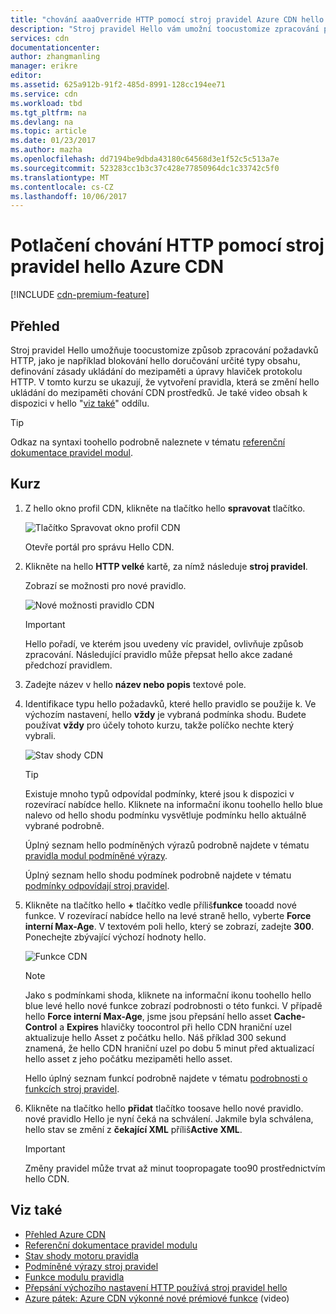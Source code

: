 ```yaml
---
title: "chování aaaOverride HTTP pomocí stroj pravidel Azure CDN hello | Microsoft Docs"
description: "Stroj pravidel Hello vám umožní toocustomize zpracování požadavků HTTP pomocí Azure CDN, třeba blokování hello doručování určité typy obsahu, definovat zásady ukládání do mezipaměti a změnit hlavičky protokolu HTTP."
services: cdn
documentationcenter: 
author: zhangmanling
manager: erikre
editor: 
ms.assetid: 625a912b-91f2-485d-8991-128cc194ee71
ms.service: cdn
ms.workload: tbd
ms.tgt_pltfrm: na
ms.devlang: na
ms.topic: article
ms.date: 01/23/2017
ms.author: mazha
ms.openlocfilehash: dd7194be9dbda43180c64568d3e1f52c5c513a7e
ms.sourcegitcommit: 523283cc1b3c37c428e77850964dc1c33742c5f0
ms.translationtype: MT
ms.contentlocale: cs-CZ
ms.lasthandoff: 10/06/2017
---
```

# <a name="override-http-behavior-using-hello-azure-cdn-rules-engine"></a>Potlačení chování HTTP pomocí stroj pravidel hello Azure CDN
[!INCLUDE [cdn-premium-feature](../../includes/cdn-premium-feature.md)]

## <a name="overview"></a>Přehled
Stroj pravidel Hello umožňuje toocustomize způsob zpracování požadavků HTTP, jako je například blokování hello doručování určité typy obsahu, definování zásady ukládání do mezipaměti a úpravy hlaviček protokolu HTTP.  V tomto kurzu se ukazují, že vytvoření pravidla, která se změní hello ukládání do mezipaměti chování CDN prostředků.  Je také video obsah k dispozici v hello "[viz také](#see-also)" oddílu.

   > [!TIP] 
   > Odkaz na syntaxi toohello podrobně naleznete v tématu [referenční dokumentace pravidel modul](cdn-rules-engine-reference.md).
   > 


## <a name="tutorial"></a>Kurz
1. Z hello okno profil CDN, klikněte na tlačítko hello **spravovat** tlačítko.
   
    ![Tlačítko Spravovat okno profil CDN](./media/cdn-rules-engine/cdn-manage-btn.png)
   
    Otevře portál pro správu Hello CDN.
2. Klikněte na hello **HTTP velké** kartě, za nímž následuje **stroj pravidel**.
   
    Zobrazí se možnosti pro nové pravidlo.
   
    ![Nové možnosti pravidlo CDN](./media/cdn-rules-engine/cdn-new-rule.png)
   
   > [!IMPORTANT]
   > Hello pořadí, ve kterém jsou uvedeny víc pravidel, ovlivňuje způsob zpracování. Následující pravidlo může přepsat hello akce zadané předchozí pravidlem.
   > 
   > 
3. Zadejte název v hello **název nebo popis** textové pole.
4. Identifikace typu hello požadavků, které hello pravidlo se použije k.  Ve výchozím nastavení, hello **vždy** je vybraná podmínka shodu.  Budete používat **vždy** pro účely tohoto kurzu, takže políčko nechte který vybrali.
   
   ![Stav shody CDN](./media/cdn-rules-engine/cdn-request-type.png)
   
   > [!TIP]
   > Existuje mnoho typů odpovídal podmínky, které jsou k dispozici v rozevírací nabídce hello.  Kliknete na informační ikonu toohello hello blue nalevo od hello shodu podmínku vysvětluje podmínku hello aktuálně vybrané podrobně.
   > 
   >  Úplný seznam hello podmíněných výrazů podrobně najdete v tématu [pravidla modul podmíněné výrazy](cdn-rules-engine-reference-match-conditions.md).
   >  
   > Úplný seznam hello shodu podmínek podrobně najdete v tématu [podmínky odpovídají stroj pravidel](cdn-rules-engine-reference-match-conditions.md).
   > 
   > 
5. Klikněte na tlačítko hello  **+**  tlačítko vedle příliš**funkce** tooadd nové funkce.  V rozevírací nabídce hello na levé straně hello, vyberte **Force interní Max-Age**.  V textovém poli hello, který se zobrazí, zadejte **300**.  Ponechejte zbývající výchozí hodnoty hello.
   
   ![Funkce CDN](./media/cdn-rules-engine/cdn-new-feature.png)
   
   > [!NOTE]
   > Jako s podmínkami shoda, kliknete na informační ikonu toohello hello blue levé hello nové funkce zobrazí podrobnosti o této funkci.  V případě hello **Force interní Max-Age**, jsme jsou přepsání hello asset **Cache-Control** a **Expires** hlavičky toocontrol při hello CDN hraniční uzel aktualizuje hello Asset z počátku hello.  Náš příklad 300 sekund znamená, že hello CDN hraniční uzel po dobu 5 minut před aktualizací hello asset z jeho počátku mezipaměti hello asset.
   > 
   > Hello úplný seznam funkcí podrobně najdete v tématu [podrobnosti o funkcích stroj pravidel](cdn-rules-engine-reference-features.md).
   > 
   > 
6. Klikněte na tlačítko hello **přidat** tlačítko toosave hello nové pravidlo.  nové pravidlo Hello je nyní čeká na schválení. Jakmile byla schválena, hello stav se změní z **čekající XML** příliš**Active XML**.
   
   > [!IMPORTANT]
   > Změny pravidel může trvat až minut toopropagate too90 prostřednictvím hello CDN.
   > 
   > 

## <a name="see-also"></a>Viz také
* [Přehled Azure CDN](cdn-overview.md)
* [Referenční dokumentace pravidel modulu](cdn-rules-engine-reference.md)
* [Stav shody motoru pravidla](cdn-rules-engine-reference-match-conditions.md)
* [Podmíněné výrazy stroj pravidel](cdn-rules-engine-reference-conditional-expressions.md)
* [Funkce modulu pravidla](cdn-rules-engine-reference-features.md)
* [Přepsání výchozího nastavení HTTP používá stroj pravidel hello](cdn-rules-engine.md)
* [Azure pátek: Azure CDN výkonné nové prémiové funkce](https://azure.microsoft.com/documentation/videos/azure-cdns-powerful-new-premium-features/) (video)